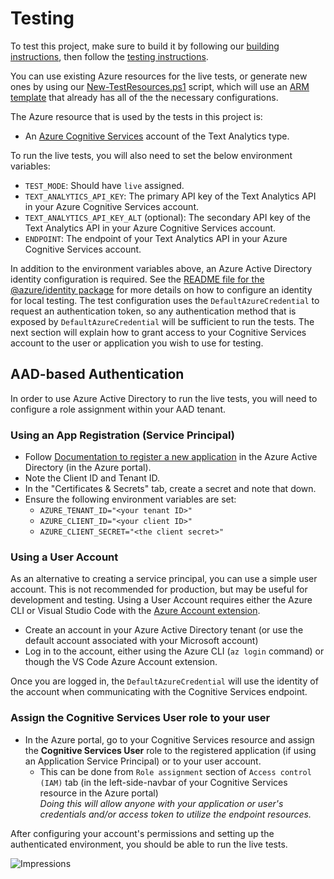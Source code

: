 # Testing

To test this project, make sure to build it by following our [building instructions](https://github.com/Azure/azure-sdk-for-js/blob/main/CONTRIBUTING.md#building), then follow the [testing instructions](https://github.com/Azure/azure-sdk-for-js/blob/main/CONTRIBUTING.md#testing).

You can use existing Azure resources for the live tests, or generate new ones by using our [New-TestResources.ps1](https://github.com/Azure/azure-sdk-for-js/blob/main/eng/common/TestResources/New-TestResources.ps1) script, which will use an [ARM template](https://github.com/Azure/azure-sdk-for-js/blob/main/sdk/textanalytics/test-resources.json) that already has all of the the necessary configurations.

The Azure resource that is used by the tests in this project is:

- An [Azure Cognitive Services](https://azure.microsoft.com/services/cognitive-services/) account of the Text Analytics type.

To run the live tests, you will also need to set the below environment variables:

- `TEST_MODE`: Should have `live` assigned.
- `TEXT_ANALYTICS_API_KEY`: The primary API key of the Text Analytics API in your Azure Cognitive Services account.
- `TEXT_ANALYTICS_API_KEY_ALT` (optional): The secondary API key of the Text Analytics API in your Azure Cognitive Services account.
- `ENDPOINT`: The endpoint of your Text Analytics API in your Azure Cognitive Services account.

In addition to the environment variables above, an Azure Active Directory identity configuration is required. See the [README file for the @azure/identity package](https://github.com/Azure/azure-sdk-for-js/tree/main/sdk/identity/identity) for more details on how to configure an identity for local testing. The test configuration uses the `DefaultAzureCredential` to request an authentication token, so any authentication method that is exposed by `DefaultAzureCredential` will be sufficient to run the tests. The next section will explain how to grant access to your Cognitive Services account to the user or application you wish to use for testing.

## AAD-based Authentication

In order to use Azure Active Directory to run the live tests, you will need to configure a role assignment within your AAD tenant.

### Using an App Registration (Service Principal)

- Follow [Documentation to register a new application](https://docs.microsoft.com/azure/active-directory/develop/quickstart-register-app) in the Azure Active Directory (in the Azure portal).
- Note the Client ID and Tenant ID.
- In the "Certificates & Secrets" tab, create a secret and note that down.
- Ensure the following environment variables are set:
  - `AZURE_TENANT_ID="<your tenant ID>"`
  - `AZURE_CLIENT_ID="<your client ID>"`
  - `AZURE_CLIENT_SECRET="<the client secret>"`

### Using a User Account

As an alternative to creating a service principal, you can use a simple user account. This is not recommended for production, but may be useful for development and testing. Using a User Account requires either the Azure CLI or Visual Studio Code with the [Azure Account extension](https://marketplace.visualstudio.com/items?itemName=ms-vscode.azure-account).

- Create an account in your Azure Active Directory tenant (or use the default account associated with your Microsoft account)
- Log in to the account, either using the Azure CLI (`az login` command) or though the VS Code Azure Account extension.

Once you are logged in, the `DefaultAzureCredential` will use the identity of the account when communicating with the Cognitive Services endpoint.

### Assign the Cognitive Services User role to your user

- In the Azure portal, go to your Cognitive Services resource and assign the **Cognitive Services User** role to the registered application (if using an Application Service Principal) or to your user account.
  - This can be done from `Role assignment` section of `Access control (IAM)` tab (in the left-side-navbar of your Cognitive Services resource in the Azure portal)<br>_Doing this will allow anyone with your application or user's credentials and/or access token to utilize the endpoint resources._

After configuring your account's permissions and setting up the authenticated environment, you should be able to run the live tests.

![Impressions](https://azure-sdk-impressions.azurewebsites.net/api/impressions/azure-sdk-for-js%2Fsdk%2Ftextanalytics%2Fai-text-analytics%2Ftest%2FREADME.png)
